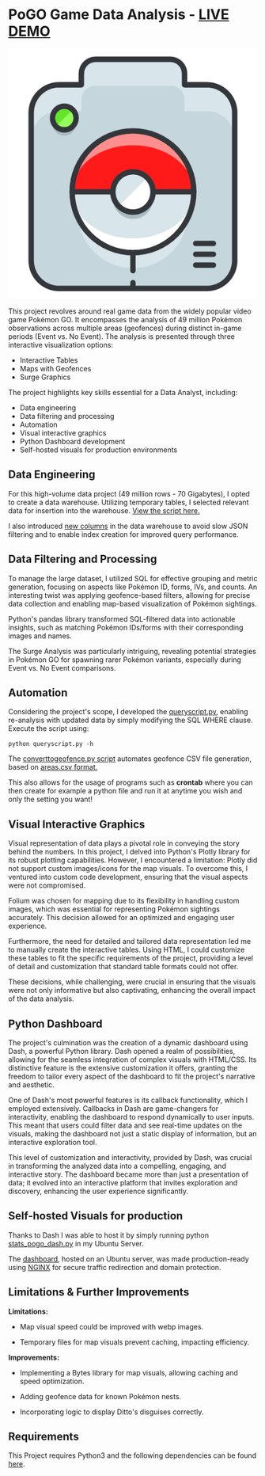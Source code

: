 # PoGO Game Data Analysis - [LIVE DEMO](https://godata.databyhugo.com/)
![PokémonGO](https://github.com/HugoDataAnalyst/poGORealDataAnalysis/blob/main/Dash/UICONS/misc/pogodex.png)

This project revolves around real game data from the widely popular video game Pokémon GO. It encompasses the analysis of 49 million Pokémon observations across multiple areas (geofences) during distinct in-game periods (Event vs. No Event). The analysis is presented through three interactive visualization options:

- Interactive Tables
- Maps with Geofences
- Surge Graphics

The project highlights key skills essential for a Data Analyst, including:

- Data engineering
- Data filtering and processing
- Automation
- Visual interactive graphics
- Python Dashboard development
- Self-hosted visuals for production environments

## Data Engineering

For this high-volume data project (49 million rows - 70 Gigabytes), I opted to create a data warehouse. Utilizing temporary tables, I selected relevant data for insertion into the warehouse. [View the script here.](https://github.com/HugoDataAnalyst/poGORealDataAnalysis/blob/main/SQL/warehouse.sh)

I also introduced [new columns](https://github.com/HugoDataAnalyst/poGORealDataAnalysis/blob/9392b471b5bc25001abc36b7cdea9b38f7de832b/Python/queryscript.py#L19) in the data warehouse to avoid slow JSON filtering and to enable index creation for improved query performance.

## Data Filtering and Processing

To manage the large dataset, I utilized SQL for effective grouping and metric generation, focusing on aspects like Pokémon ID, forms, IVs, and counts. An interesting twist was applying geofence-based filters, allowing for precise data collection and enabling map-based visualization of Pokémon sightings.

Python's pandas library transformed SQL-filtered data into actionable insights, such as matching Pokémon IDs/forms with their corresponding images and names.

The Surge Analysis was particularly intriguing, revealing potential strategies in Pokémon GO for spawning rarer Pokémon variants, especially during Event vs. No Event comparisons.

## Automation

Considering the project's scope, I developed the [queryscript.py](https://github.com/HugoDataAnalyst/poGORealDataAnalysis/blob/main/Python/queryscript.py), enabling re-analysis with updated data by simply modifying the SQL WHERE clause. Execute the script using:

```shell
python queryscript.py -h
```
The [converttogeofence.py script](https://github.com/HugoDataAnalyst/poGORealDataAnalysis/blob/main/Python/converttogeofence.py) automates geofence CSV file generation, based on [areas.csv format.](https://github.com/HugoDataAnalyst/poGORealDataAnalysis/blob/main/CSV/areas.csv)

This also allows for the usage of programs such as **crontab** where you can then create for example a python file and run it at anytime you wish and only the setting you want!

## Visual Interactive Graphics

Visual representation of data plays a pivotal role in conveying the story behind the numbers. In this project, I delved into Python's Plotly library for its robust plotting capabilities. However, I encountered a limitation: Plotly did not support custom images/icons for the map visuals. To overcome this, I ventured into custom code development, ensuring that the visual aspects were not compromised.

Folium was chosen for mapping due to its flexibility in handling custom images, which was essential for representing Pokémon sightings accurately. This decision allowed for an optimized and engaging user experience.

Furthermore, the need for detailed and tailored data representation led me to manually create the interactive tables. Using HTML, I could customize these tables to fit the specific requirements of the project, providing a level of detail and customization that standard table formats could not offer.

These decisions, while challenging, were crucial in ensuring that the visuals were not only informative but also captivating, enhancing the overall impact of the data analysis.


## Python Dashboard

The project's culmination was the creation of a dynamic dashboard using Dash, a powerful Python library. Dash opened a realm of possibilities, allowing for the seamless integration of complex visuals with HTML/CSS. Its distinctive feature is the extensive customization it offers, granting the freedom to tailor every aspect of the dashboard to fit the project's narrative and aesthetic.

One of Dash's most powerful features is its callback functionality, which I employed extensively. Callbacks in Dash are game-changers for interactivity, enabling the dashboard to respond dynamically to user inputs. This meant that users could filter data and see real-time updates on the visuals, making the dashboard not just a static display of information, but an interactive exploration tool.

This level of customization and interactivity, provided by Dash, was crucial in transforming the analyzed data into a compelling, engaging, and interactive story. The dashboard became more than just a presentation of data; it evolved into an interactive platform that invites exploration and discovery, enhancing the user experience significantly.

## Self-hosted Visuals for production

Thanks to Dash I was able to host it by simply running python [stats_pogo_dash.py](https://github.com/HugoDataAnalyst/poGORealDataAnalysis/blob/main/Dash/stats_pogo_dash.py) in my Ubuntu Server.

The [dashboard](https://github.com/HugoDataAnalyst/poGORealDataAnalysis/blob/main/Dash/stats_pogo_dash.py), hosted on an Ubuntu server, was made production-ready using [NGINX](https://github.com/HugoDataAnalyst/poGORealDataAnalysis/blob/main/NGINX/nginx_example.conf) for secure traffic redirection and domain protection.

## Limitations & Further Improvements

**Limitations:**

- Map visual speed could be improved with webp images.

- Temporary files for map visuals prevent caching, impacting efficiency.

**Improvements:**

- Implementing a Bytes library for map visuals, allowing caching and speed optimization.

- Adding geofence data for known Pokémon nests.

- Incorporating logic to display Ditto's disguises correctly.


## Requirements

This Project requires Python3 and the following dependencies can be found [here](https://github.com/HugoDataAnalyst/poGORealDataAnalysis/blob/main/requirements.txt).